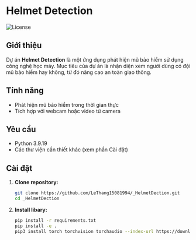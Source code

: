 # Helmet Detection

![License](https://img.shields.io/badge/license-MIT-blue.svg)

## Giới thiệu

Dự án **Helmet Detection** là một ứng dụng phát hiện mũ bảo hiểm sử dụng công nghệ học máy. Mục tiêu của dự án là nhận diện xem người dùng có đội mũ bảo hiểm hay không, từ đó nâng cao an toàn giao thông.

## Tính năng

- Phát hiện mũ bảo hiểm trong thời gian thực
- Tích hợp với webcam hoặc video từ camera

## Yêu cầu

- Python 3.9.19
- Các thư viện cần thiết khác (xem phần Cài đặt)

## Cài đặt

1. **Clone repository:**

   ```bash
   git clone https://github.com/LeThang15081994/_HelmetDection.git
   cd _HelmetDection
2. **Install libary:**
   ``` bash
   pip install -r requirements.txt
   pip install -e .
   pip3 install torch torchvision torchaudio --index-url https://download.pytorch.org/whl/cu118

